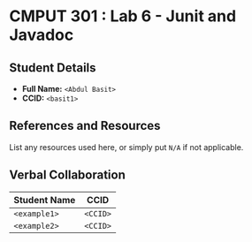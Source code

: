 # CMPUT 301 : Lab 6 - Junit and Javadoc

## Student Details

- **Full Name:** `<Abdul Basit>`
- **CCID:** `<basit1>`

## References and Resources

List any resources used here, or simply put `N/A` if not applicable.

## Verbal Collaboration

| Student Name | CCID     |
| ------------ | -------- |
| `<example1>` | `<CCID>` |
| `<example2>` | `<CCID>` |
